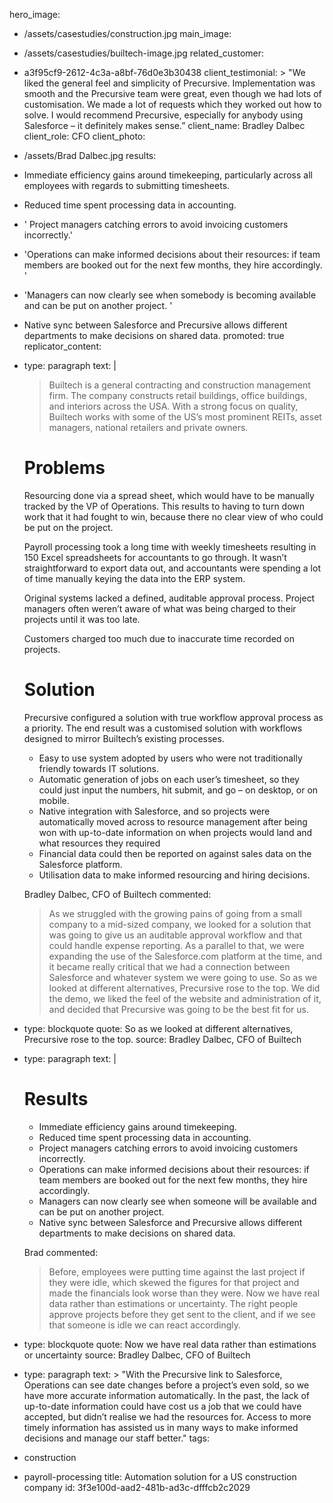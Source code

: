 hero_image:
  - /assets/casestudies/construction.jpg
main_image:
  - /assets/casestudies/builtech-image.jpg
related_customer:
  - a3f95cf9-2612-4c3a-a8bf-76d0e3b30438
client_testimonial: >
  "We liked the general feel and simplicity of Precursive. Implementation was smooth and the
  Precursive team were great, even though we had lots of customisation. We made a lot of requests
  which they worked out how to solve. I would recommend Precursive, especially for anybody using
  Salesforce – it definitely makes sense.”
client_name: Bradley Dalbec
client_role: CFO
client_photo:
  - /assets/Brad Dalbec.jpg
results:
  - >
    Immediate efficiency gains around timekeeping, particularly across all employees with regards to
    submitting timesheets.
  - Reduced time spent processing data in accounting.
  - ' Project managers catching errors to avoid invoicing customers incorrectly.'
  - 'Operations can make informed decisions about their resources: if team members are booked out for the next few months, they hire accordingly. '
  - 'Managers can now clearly see when somebody is becoming available and can be put on another project. '
  - >
    Native sync between Salesforce and Precursive allows different departments to make decisions on
    shared data.
promoted: true
replicator_content:
  - 
    type: paragraph
    text: |
      > Builtech is a general contracting and construction management firm. The company constructs retail buildings, office buildings, and interiors across the USA. With a strong focus on quality, Builtech works with some of the US’s most prominent REITs, asset managers, national retailers and private owners.
      
      
      # Problems
      
      Resourcing done via a spread sheet, which would have to be manually tracked by the VP of Operations. This results to having to turn down work that it had fought to win, because there no clear view of who could be put on the project.
      
      Payroll processing took a long time with weekly timesheets resulting in 150 Excel spreadsheets for accountants to go through. It wasn’t straightforward to export data out, and accountants were spending a lot of time manually keying the data into the ERP system.
      
      Original systems lacked a defined, auditable approval process. Project managers often weren’t aware of what was being charged to their projects until it was too late.
      
      Customers charged too much due to inaccurate time recorded on projects.
      
      # Solution
      
      Precursive configured a solution with true workflow approval process as a priority. The end result was a customised solution with workflows designed to mirror Builtech’s existing processes.
      
      - Easy to use system adopted by users who were not traditionally friendly towards IT solutions.
      - Automatic generation of jobs on each user’s timesheet, so they could just input the numbers, hit submit, and go – on desktop, or on mobile.
      - Native integration with Salesforce, and so projects were automatically moved across to resource management after being won with up-to-date information on when projects would land and what resources they required
      - Financial data could then be reported on against sales data on the Salesforce platform.
      - Utilisation data to make informed resourcing and hiring decisions.
      
      Bradley Dalbec, CFO of Builtech commented:
      
      > As we struggled with the growing pains of going from a small company to a mid-sized company, we looked for a solution that was going to give us an auditable approval workflow and that could handle expense reporting. As a parallel to that, we were expanding the use of the Salesforce.com platform at the time, and it became really critical that we had a connection between Salesforce and whatever system we were going to use. So as we looked at different alternatives, Precursive rose to the top. We did the demo, we liked the feel of the website and administration of it, and decided that Precursive was going to be the best fit for us.
  - 
    type: blockquote
    quote: So as we looked at different alternatives, Precursive rose to the top.
    source: Bradley Dalbec, CFO of Builtech
  - 
    type: paragraph
    text: |
      # Results
      
      - Immediate efficiency gains around timekeeping.
      - Reduced time spent processing data in accounting.
      - Project managers catching errors to avoid invoicing customers incorrectly.
      - Operations can make informed decisions about their resources: if team members are booked out for the next few months, they hire accordingly.
      - Managers can now clearly see when someone will be available and can be put on another project.
      - Native sync between Salesforce and Precursive allows different departments to make decisions on shared data.
      
      Brad commented:
      
      > Before, employees were putting time against the last project if they were idle, which skewed the figures for that project and made the financials look worse than they were. Now we have real data rather than estimations or uncertainty. The right people approve projects before they get sent to the client, and if we see that someone is idle we can react accordingly.
  - 
    type: blockquote
    quote: Now we have real data rather than estimations or uncertainty
    source: Bradley Dalbec, CFO of Builtech
  - 
    type: paragraph
    text: >
      "With the Precursive link to Salesforce, Operations can see date changes before a project’s even
      sold, so we have more accurate information automatically. In the past, the lack of up-to-date
      information could have cost us a job that we could have accepted, but didn’t realise we had the
      resources for. Access to more timely information has assisted us in many ways to make informed
      decisions and manage our staff better."
tags:
  - construction
  - payroll-processing
title: Automation solution for a US construction company
id: 3f3e100d-aad2-481b-ad3c-dfffcb2c2029
